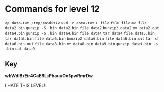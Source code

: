 # Commands for level 12
```cp data.txt /tmp/bandit12```
```xxd -r data.txt > file```
```file file```
```mv file data2.bin```
```gunzip -S .bin data2.bin```
```file data2```
```bunzip2 data2```
```mv data2.out data4.bin```
```gunzip -S .bin data4.bin```
```file data4```
```tar data4```
```file data5.bin```
```tar data5.bin```
```file data6.bin```
```bunzip2 data6.bin```
```file data6.bin.out```
```tar xf data6.bin.out```
```file data8.bin```
```mv data8.bin data9.bin```
```gunzip data9.bin -s .bin```
```cat data9```
## Key
**wbWdlBxEir4CaE8LaPhauuOo6pwRmrDw**

I HATE THIS LEVEL!!!
